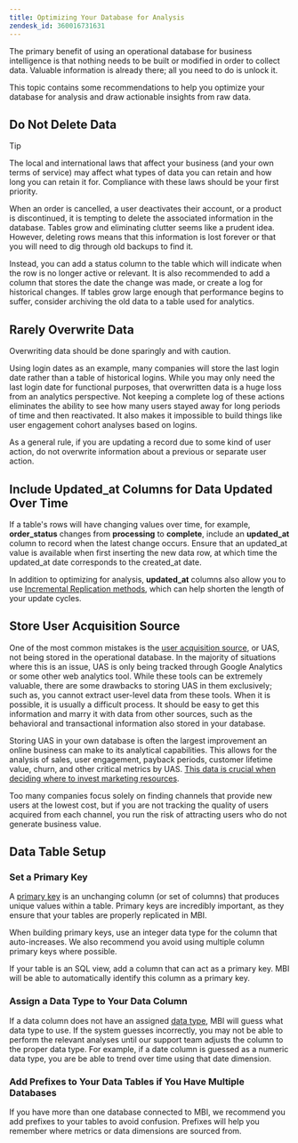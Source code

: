 ```yaml
---
title: Optimizing Your Database for Analysis
zendesk_id: 360016731631
---
```


The primary benefit of using an operational database for business intelligence is that nothing needs to be built or modified in order to collect data. Valuable information is already there; all you need to do is unlock it.

This topic contains some recommendations to help you optimize your database for analysis and draw actionable insights from raw data.

## Do Not Delete Data

>[!TIP]
>
>The local and international laws that affect your business (and your own terms of service) may affect what types of data you can retain and how long you can retain it for. Compliance with these laws should be your first priority.

When an order is cancelled, a user deactivates their account, or a product is discontinued, it is tempting to delete the associated information in the database. Tables grow and eliminating clutter seems like a prudent idea. However, deleting rows means that this information is lost forever or that you will need to dig through old backups to find it.

Instead, you can add a status column to the table which will indicate when the row is no longer active or relevant. It is also recommended to add a column that stores the date the change was made, or create a log for historical changes. If tables grow large enough that performance begins to suffer, consider archiving the old data to a table used for analytics.

## Rarely Overwrite Data

Overwriting data should be done sparingly and with caution.

Using login dates as an example, many companies will store the last login date rather than a table of historical logins. While you may only need the last login date for functional purposes, that overwritten data is a huge loss from an analytics perspective. Not keeping a complete log of these actions eliminates the ability to see how many users stayed away for long periods of time and then reactivated. It also makes it impossible to build things like user engagement cohort analyses based on logins.

As a general rule, if you are updating a record due to some kind of user action, do not overwrite information about a previous or separate user action.

## Include Updated_at Columns for Data Updated Over Time

If a table's rows will have changing values over time, for example, **order\_status** changes from **processing** to **complete**, include an **updated\_at** column to record when the latest change occurs. Ensure that an updated\_at value is available when first inserting the new data row, at which time the updated\_at date corresponds to the created\_at date.

In addition to optimizing for analysis, **updated\_at** columns also allow you to use [Incremental Replication methods](../data-analyst/data-warehouse-mgr/cfg-replication-methods.md), which can help shorten the length of your update cycles. 

## Store User Acquisition Source

One of the most common mistakes is the [user acquisition source](../data-analyst/analysis/google-track-user-acq.md), or UAS, not being stored in the operational database. In the majority of situations where this is an issue, UAS is only being tracked through Google Analytics or some other web analytics tool. While these tools can be extremely valuable, there are some drawbacks to storing UAS in them exclusively; such as, you cannot extract user-level data from these tools. When it is possible, it is usually a difficult process. It should be easy to get this information and marry it with data from other sources, such as the behavioral and transactional information also stored in your database.

Storing UAS in your own database is often the largest improvement an online business can make to its analytical capabilities. This allows for the analysis of sales, user engagement, payback periods, customer lifetime value, churn, and other critical metrics by UAS. [This data is crucial when deciding where to invest marketing resources](../data-analyst/analysis/most-value-source-channel.md).

Too many companies focus solely on finding channels that provide new users at the lowest cost, but if you are not tracking the quality of users acquired from each channel, you run the risk of attracting users who do not generate business value.

## Data Table Setup

### Set a Primary Key

A [primary key](http://en.wikipedia.org/wiki/Unique_key) is an unchanging column (or set of columns) that produces unique values within a table. Primary keys are incredibly important, as they ensure that your tables are properly replicated in MBI.

When building primary keys, use an integer data type for the column that auto-increases. We also recommend you avoid using multiple column primary keys where possible.

If your table is an SQL view, add a column that can act as a primary key. MBI will be able to automatically identify this column as a primary key.

### Assign a Data Type to Your Data Column

If a data column does not have an assigned [data type](http://en.wikipedia.org/wiki/Data_type), MBI will guess what data type to use. If the system guesses incorrectly, you may not be able to perform the relevant analyses until our support team adjusts the column to the proper data type. For example, if a date column is guessed as a numeric data type, you are be able to trend over time using that date dimension.

### Add Prefixes to Your Data Tables if You Have Multiple Databases

If you have more than one database connected to MBI, we recommend you add prefixes to your tables to avoid confusion. Prefixes will help you remember where metrics or data dimensions are sourced from.

